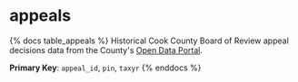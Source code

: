 # appeals

{% docs table_appeals %}
Historical Cook County Board of Review appeal decisions data from the County's
[Open Data Portal](https://datacatalog.cookcountyil.gov/Property-Taxation/Board-of-Review-Appeal-Decision-History/7pny-nedm/about_data).


**Primary Key**: `appeal_id`, `pin`, `taxyr`
{% enddocs %}